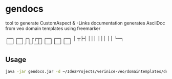 # gendocs

tool to generate CustomAspect & -Links documentation
generates AsciiDoc from veo domain templates using freemarker

┌─┐┌─┐┌┐┌┌┬┐┌─┐┌─┐┌─┐
│ ┬├┤ │││ │││ ││  └─┐
└─┘└─┘┘└┘─┴┘└─┘└─┘└─┘

## Usage

```sh
java -jar gendocs.jar -d ~/IdeaProjects/verinice-veo/domaintemplates/dsgvo/ | asciidoctor --doctype book - > customschemadocs.html
```
